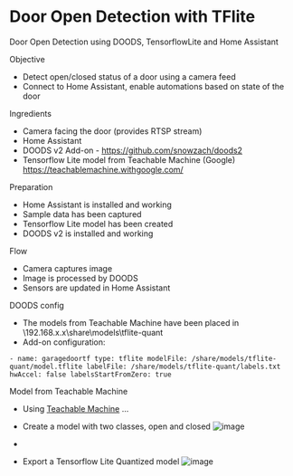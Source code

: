 # Door Open Detection with TFlite
Door Open Detection using DOODS, TensorflowLite and Home Assistant

Objective
* Detect open/closed status of a door using a camera feed
* Connect to Home Assistant, enable automations based on state of the door

Ingredients
* Camera facing the door (provides RTSP stream)
* Home Assistant
* DOODS v2 Add-on - https://github.com/snowzach/doods2
* Tensorflow Lite model from Teachable Machine (Google) https://teachablemachine.withgoogle.com/

Preparation
* Home Assistant is installed and working
* Sample data has been captured
* Tensorflow Lite model has been created
* DOODS v2 is installed and working

Flow
* Camera captures image
* Image is processed by DOODS
* Sensors are updated in Home Assistant

DOODS config
* The models from Teachable Machine have been placed in \\192.168.x.x\share\models\tflite-quant
* Add-on configuration:

`- name: garagedoortf
  type: tflite
  modelFile: /share/models/tflite-quant/model.tflite
  labelFile: /share/models/tflite-quant/labels.txt
  hwAccel: false
  labelsStartFromZero: true`

Model from Teachable Machine
* Using [Teachable Machine]([url](https://teachablemachine.withgoogle.com/)) ...
* Create a model with two classes, open and closed
![image](https://github.com/hkrob/DoorOpenDetectionTFlite/assets/10833368/8a97e755-f8d4-4590-8282-7cb340670176)

* 
* Export a Tensorflow Lite Quantized model
![image](https://github.com/hkrob/DoorOpenDetectionTFlite/assets/10833368/d3bfb113-bb4b-4cc9-92e6-ff26bcab200f)

